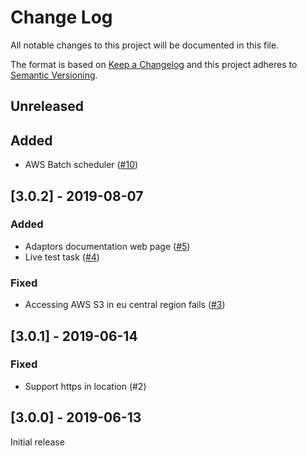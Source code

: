 # Change Log
All notable changes to this project will be documented in this file.

The format is based on [Keep a Changelog](http://keepachangelog.com/)
and this project adheres to [Semantic Versioning](http://semver.org/).

## Unreleased

## Added

* AWS Batch scheduler ([#10](https://github.com/xenon-middleware/xenon-adaptors-cloud/issues/10))

## [3.0.2] - 2019-08-07

### Added

* Adaptors documentation web page ([#5](https://github.com/xenon-middleware/xenon-adaptors-cloud/issues/5))
* Live test task ([#4](https://github.com/xenon-middleware/xenon-adaptors-cloud/issues/4))

### Fixed

* Accessing AWS S3 in eu central region fails ([#3](https://github.com/xenon-middleware/xenon-adaptors-cloud/issues/3))

## [3.0.1] - 2019-06-14

### Fixed

* Support https in location (#2) 

## [3.0.0] - 2019-06-13

Initial release

